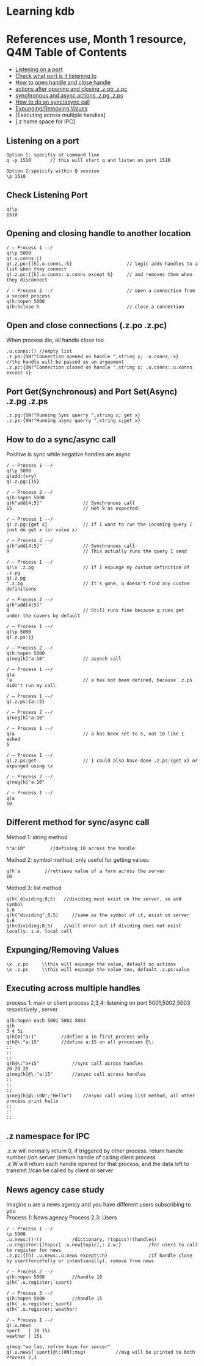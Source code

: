 # Learning kdb

References use, Month 1 resource, Q4M
Table of Contents
=================

* [Listening on a port](#listening-on-a-port)
* [Check what port is it listening to](#check-listening-port)
* [How to open handle and close handle](#opening-and-closing-handle-to-another-location)
* [actions after opening and closing .z.po .z.pc](#open-and-close-connections-zpo-zpc)
* [synchronous and async actions .z.pg .z.ps](#port-getsynchronous-and-port-setasync-zpg--zps)
* [How to do an sync/async call](#how-to-do-a-syncasync-call)
* [Expunging/Removing Values](#expungingremoving-values)
* [Executing across multiple handles]
* [.z name space for IPC]

## Listening on a port

``` 
Option 1: specifiy at command line
q -p 1510       // this will start q and listen on port 1510
```
```
Option 2:speicify within Q session
\p 1510
```

## Check Listening Port

```
q)\p
1510
```

## Opening and closing handle to another location

```
/ – Process 1 --/
q)\p 5000
q).u.conns:()
q).z.po:{[h].u.conns,:h}					// logic adds handles to a list when they connect
q).z.pc:{[h].u.conns:.u.conns except h}		// and removes them when they disconnect

/ – Process 2 --/							// open a connection from a second process
q)h:hopen 5000
q)h:hclose h                                // close a connection

```

## Open and close connections (.z.po .z.pc)
When process die, all handle close too
``` 
.u.conns:() //empty list
.z.po:{0N!"Connection opened on handle ",string x; .u.conns,:x}   //the handle will be passed as an arguement
.z.pc:{0N!"Connection closed on handle ",string x; .u.conns:.u.conns except x}
```

## Port Get(Synchronous) and Port Set(Async) .z.pg  .z.ps

```
.z.pg:{0N!"Running Sync querry ",string x; get x}
.z.ps:{0N!"Running async querry ",string x;get x}
```

## How to do a sync/async call
Positive is sync while negative handles are async
```
/ – Process 1 --/
q)\p 5000
q)add:{x+y}
q).z.pg:{15}

/ – Process 2 --/
q)h:hopen 5000
q)h"add[4;5]"				// Synchronous call
15 							// Not 9 as expected!

/ – Process 1 --/
q).z.pg:{get x}				// If I want to run the incoming query I just do get x (or value x)

/ – Process 2 --/
q)h"add[4;5]"				// Synchronous call
9							// This actually runs the query I send

/ – Process 1 --/
q)\x .z.pg					// If I expunge my custom definition of .z.pg
q).z.pg
'.z.pg						// It's gone, q doesn't find any custom definitions

/ – Process 2 --/
q)h"add[4;5]" 
9							// Still runs fine because q runs get under the covers by default

/ – Process 1 --/
q)\p 5000
q).z.ps:{}

/ – Process 2 --/
q)h:hopen 5000
q)neg[h]"a:10"				// asynch call

/ – Process 1 --/
q)a
'a							// a has not been defined, because .z.ps didn't run my call

/ – Process 1 --/
q).z.ps:{a::5}

/ – Process 2 --/
q)neg[h]"a:10" 

/ – Process 1 --/
q)a							// a has been set to 5, not 10 like I asked
5

/ – Process 1 --/
q).z.ps:get					// I could also have done .z.ps:{get x} or expunged using \x

/ – Process 2 --/
q)neg[h]"a:10" 

/ – Process 1 --/
q)a 
10
```

## Different method for sync/async call
Method 1: string method
```
h"a:10"         //defining 10 across the handle
```
Method 2: symbol method, only useful for getting values
```
q)h`a         //retrieve value of a form across the server
10
```
Method 3: list method
```
q)h(`dividing;8;5)   //dividing must exist on the server, so add symbol
1.6
q)h("dividing";8;5)     //same as the symbol of it, exist on server
1.6
q)h(dividing;8;5)    //will error out if dividing does not exist locally. i.e. local call
```

## Expunging/Removing Values

```
\x .z.po     \\this will expunge the value, default no actions
\x .z.ps     \\this will expunge the value too, default .z.ps:value
```

## Executing across multiple handles
process 1: main or client
process 2,3,4: listening on port 5001,5002,5003 respectively , server
```
q)h:hopen each 5001 5002 5003
q)h
3 4 5i
q)h[0]"a:1"         //define a in first process only
q)h@\:"a:15"        //define a:15 on all processes @\:
::
::
::
q)h@\:"a+15"            //sync call across handles
20 20 20
q)neg[h]@\:"a:15"       //async call across handles
::
::
::
q)neg[h]@\:(0N!;"Hello")    //async call using list method, all other process print hello
::
::
::
```

## .z namespace for IPC
.z.w will normally return 0, if triggered by other process, return handle number //on server //return handle of calling client process  
.z.W will return each handle opened for that process, and the data left to transmit //can be called by client or server

## News agency case study
Imagine u are a news agency and you have different users subscribing to you  
Process 1: News agency
Process 2,3: Users
```
/ – Process 1 --/
\p 5000
.u.news:()!()           /dictionary, (topics)!(handles)
.u.register:{[topic] .u.new[topic],:.z.w;}          /for users to call to register for news
.z.pc:{[h] .u.news:.u.news except\:h}               /if handle close by user(forcefully or intentionally), remove from news

/ – Process 2 --/
q)h:hopen 5000          //handle 10
q)h(`.u.register;`sport)

/ – Process 3 --/
q)h:hopen 5000          //handle 15
q)h(`.u.register;`sport)
q)h(`.u.register;`weather)

/ – Process 1 --/
q).u.news
sport   | 10 15i
weather | 15i

q)msg:"wa lao, refree kayu for soccer"
q).u.news[`sport]@\:(0N!;msg)           //msg will be printed to both Process 2,3
```
